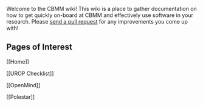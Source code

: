 Welcome to the CBMM wiki! This wiki is a place to gather documentation on how to get quickly on-board at CBMM and effectively use software in your research. Please [send a pull request](https://github.com/CBMM/wiki/pulls) for any improvements you come up with!

## Pages of Interest

[[Home]]

[[UROP Checklist]]

[[OpenMind]]

[[Polestar]]

